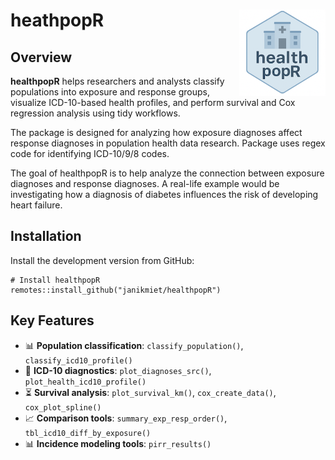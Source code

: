
<!-- README.md is generated from README.Rmd. Please edit that file -->

# heathpopR <a href="https://janikmiet.github.io/healthpopR/"><img src="man/figures/logo.png" align="right" height="138" alt="healthpopR website" /></a>

## Overview

**healthpopR** helps researchers and analysts classify populations into
exposure and response groups, visualize ICD-10-based health profiles,
and perform survival and Cox regression analysis using tidy workflows.

The package is designed for analyzing how exposure diagnoses affect
response diagnoses in population health data research. Package uses
regex code for identifying ICD-10/9/8 codes.

The goal of healthpopR is to help analyze the connection between
exposure diagnoses and response diagnoses. A real-life example would be
investigating how a diagnosis of diabetes influences the risk of
developing heart failure.

## Installation

Install the development version from GitHub:

    # Install healthpopR
    remotes::install_github("janikmiet/healthpopR")

## Key Features

- 📊 **Population classification**: `classify_population()`,
  `classify_icd10_profile()`
- 🧠 **ICD-10 diagnostics**: `plot_diagnoses_src()`,
  `plot_health_icd10_profile()`
- ⏳ **Survival analysis**: `plot_survival_km()`, `cox_create_data()`,
  `cox_plot_spline()`
- 📈 **Comparison tools**: `summary_exp_resp_order()`,
  `tbl_icd10_diff_by_exposure()`
- 📊 **Incidence modeling tools**: `pirr_results()`
